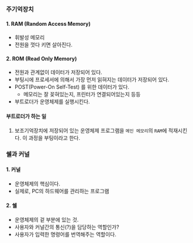 ### 주기억장치

#### 1. RAM (Random Access Memory)

- 휘발성 메모리
- 전원을 껏다 키면 살아진다.



#### 2. ROM (Read Only Memory)

- 전원과 관계없이 데이터가 저장되어 있다.
- 부팅시에 프로세서에 의해서 가장 먼저 읽혀지는 데이터가 저장되어 있다.
- POST(Power-On Self-Test) 를 위한 데이터가 있다.
  - 메모리는 잘 꽂혀있는지, 프린터가 연결되어있는지 등등
- 부트로더가 운영체제를 실행시킨다.



#### 부트로더가 하는 일

1. 보조기억장치에 저장되어 있는 운영체제 프로그램을 `메인 메모리`의 `RAM`에 적재시킨다. 이 과정을 부팅이라고 한다.



### 쉘과 커널

#### 1. 커널

- 운영체제의 핵심이다.
- 실제로, PC의 하드웨어를 관리하는 프로그램



#### 2. 쉘

- 운영체제의 겉 부분에 있는 것.
- 사용자와 커널간의 통신(?)을 담당하는 역할인가?
- 사용자가 입력한 명령어를 번역해주는 역할이다.









